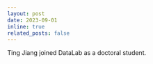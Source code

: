 ```yaml
---
layout: post
date: 2023-09-01
inline: true
related_posts: false
---
```


Ting Jiang joined DataLab as a doctoral student.